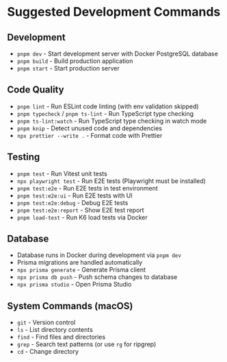 # Suggested Development Commands

## Development
- `pnpm dev` - Start development server with Docker PostgreSQL database
- `pnpm build` - Build production application
- `pnpm start` - Start production server

## Code Quality
- `pnpm lint` - Run ESLint code linting (with env validation skipped)
- `pnpm typecheck` / `pnpm ts-lint` - Run TypeScript type checking
- `pnpm ts-lint:watch` - Run TypeScript type checking in watch mode
- `pnpm knip` - Detect unused code and dependencies
- `npx prettier --write .` - Format code with Prettier

## Testing
- `pnpm test` - Run Vitest unit tests
- `npx playwright test` - Run E2E tests (Playwright must be installed)
- `pnpm test:e2e` - Run E2E tests in test environment
- `pnpm test:e2e:ui` - Run E2E tests with UI
- `pnpm test:e2e:debug` - Debug E2E tests
- `pnpm test:e2e:report` - Show E2E test report
- `pnpm load-test` - Run K6 load tests via Docker

## Database
- Database runs in Docker during development via `pnpm dev`
- Prisma migrations are handled automatically
- `npx prisma generate` - Generate Prisma client
- `npx prisma db push` - Push schema changes to database
- `npx prisma studio` - Open Prisma Studio

## System Commands (macOS)
- `git` - Version control
- `ls` - List directory contents
- `find` - Find files and directories
- `grep` - Search text patterns (or use `rg` for ripgrep)
- `cd` - Change directory